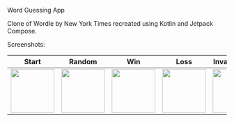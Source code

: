 Word Guessing App

Clone of Wordle by New York Times recreated using Kotlin and Jetpack Compose.

Screenshots:

| Start            | Random         | Win              | Loss             | Invalid Word     | Dark Mode        |
|------------------|------------------|------------------|------------------|------------------|------------------|
| <img src="https://github.com/user-attachments/assets/6f0daa4d-ff4a-4e71-a0e1-f9aa20617723" width="100"/>   | <img src="https://github.com/user-attachments/assets/7a67bd7f-4581-4c73-b2db-a7cec0f255d6" width="100"/> | <img src="https://github.com/user-attachments/assets/6a6f3778-5f4f-4981-b38f-ad315845c38f" width="100"/>   | <img src="https://github.com/user-attachments/assets/6f55de57-45cb-47bd-844c-bdd74e291a64" width="100"/>    | <img src="https://github.com/user-attachments/assets/fb9e2163-e00a-4a40-aa76-8b69829ea4ea" width="100"/> | <img src="https://github.com/user-attachments/assets/1ed3f20c-1719-4bf0-b73c-5fda724c097d" width="100"/> |
